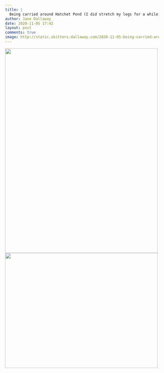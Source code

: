 ```yaml
---
title: |
  Being carried around Hatchet Pond (I did stretch my legs for a while, but this is a great way to spot horses!)
author: Jane Dallaway
date: 2020-11-05 17:42
layout: post
comments: true
image: http://static.skitters.dallaway.com/2020-11-05-being-carried-around-hatchet-pond--i-did-stretch-my-legs-for-a-while--but-this-is-a-great-way-to-spot-horses-thumb-1-IMG-0204.JPG
---
```


<div>
        <a href="http://static.skitters.dallaway.com/2020-11-05-being-carried-around-hatchet-pond--i-did-stretch-my-legs-for-a-while--but-this-is-a-great-way-to-spot-horses-fullsize-1-IMG-0204.JPG">
          <img src="http://static.skitters.dallaway.com/2020-11-05-being-carried-around-hatchet-pond--i-did-stretch-my-legs-for-a-while--but-this-is-a-great-way-to-spot-horses-thumb-1-IMG-0204.JPG" width="500" height="667"/>
        </a>
      </div><div>
        <a href="http://static.skitters.dallaway.com/2020-11-05-being-carried-around-hatchet-pond--i-did-stretch-my-legs-for-a-while--but-this-is-a-great-way-to-spot-horses-fullsize-2-IMG-0205.JPG">
          <img src="http://static.skitters.dallaway.com/2020-11-05-being-carried-around-hatchet-pond--i-did-stretch-my-legs-for-a-while--but-this-is-a-great-way-to-spot-horses-thumb-2-IMG-0205.JPG" width="500" height="375"/>
        </a>
      </div>


  
      